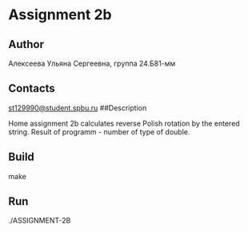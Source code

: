# Assignment 2b

## Author

Алексеева Ульяна Сергеевна, группа 24.Б81-мм
## Contacts

st129990@student.spbu.ru
##Description

Home assignment 2b calculates reverse Polish rotation by the entered string. Result of programm - number of type of double.
## Build

make
## Run
./ASSIGNMENT-2B
